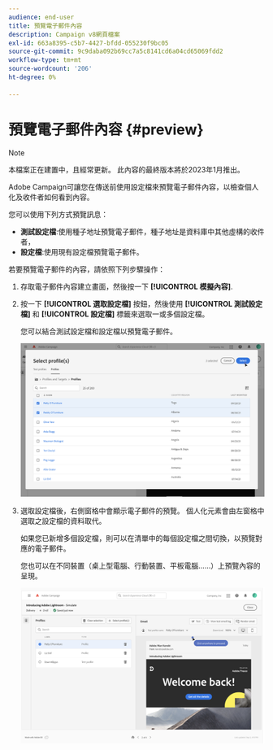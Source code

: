 ```yaml
---
audience: end-user
title: 預覽電子郵件內容
description: Campaign v8網頁檔案
exl-id: 663a8395-c5b7-4427-bfdd-055230f9bc05
source-git-commit: 9c9daba092b69cc7a5c8141cd6a04cd65069fdd2
workflow-type: tm+mt
source-wordcount: '206'
ht-degree: 0%

---
```


# 預覽電子郵件內容 {#preview}

>[!NOTE]
>
>本檔案正在建置中，且經常更新。 此內容的最終版本將於2023年1月推出。

Adobe Campaign可讓您在傳送前使用設定檔來預覽電子郵件內容，以檢查個人化及收件者如何看到內容。

您可以使用下列方式預覽訊息：

* **測試設定檔**:使用種子地址預覽電子郵件，種子地址是資料庫中其他虛構的收件者，
* **設定檔**:使用現有設定檔預覽電子郵件。

若要預覽電子郵件的內容，請依照下列步驟操作：

1. 存取電子郵件內容建立畫面，然後按一下 **[!UICONTROL 模擬內容]**.

1. 按一下 **[!UICONTROL 選取設定檔]** 按鈕，然後使用 **[!UICONTROL 測試設定檔]** 和 **[!UICONTROL 設定檔]** 標籤來選取一或多個設定檔。

   您可以結合測試設定檔和設定檔以預覽電子郵件。

   ![](assets/preview-profile.png)

1. 選取設定檔後，右側窗格中會顯示電子郵件的預覽。 個人化元素會由左窗格中選取之設定檔的資料取代。

   如果您已新增多個設定檔，則可以在清單中的每個設定檔之間切換，以預覽對應的電子郵件。

   您也可以在不同裝置（桌上型電腦、行動裝置、平板電腦……）上預覽內容的呈現。

   ![](assets/preview.png)
